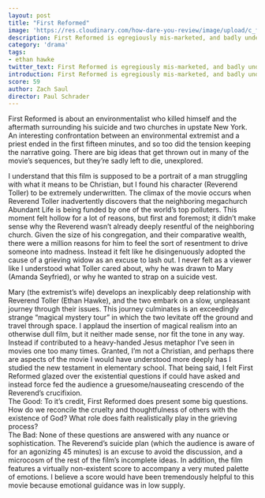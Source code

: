 ```yaml
---
layout: post
title: "First Reformed"
image: 'https://res.cloudinary.com/how-dare-you-review/image/upload/c_fill,h_399,w_760/v1528692631/18firstreformed-articleLarge-v2.jpg'
description: First Reformed is egregiously mis-marketed, and badly underwritten. Religious symbols aren't enough to save this sleepy script.
category: 'drama'
tags:
- ethan hawke
twitter_text: First Reformed is egregiously mis-marketed, and badly underwritten. Religious symbols aren't enough to save this sleepy script.
introduction: First Reformed is egregiously mis-marketed, and badly underwritten. Religious symbols aren't enough to save this sleepy script.
score: 59
author: Zach Saul
director: Paul Schrader
---
```

First Reformed is about an environmentalist who killed himself and the aftermath surrounding his suicide and two churches in upstate New York. An interesting confrontation between an environmental extremist and a priest ended in the first fifteen minutes, and so too did the tension keeping the narrative going. There are big ideas that get thrown out in many of the movie’s sequences, but they’re sadly left to die, unexplored.

I understand that this film is supposed to be a portrait of a man struggling with what it means to be Christian, but I found his character (Reverend Toller) to be extremely underwritten. The climax of the movie occurs when Reverend Toller inadvertently discovers that the neighboring megachurch Abundant Life is being funded by one of the world’s top polluters. This moment felt hollow for a lot of reasons, but first and foremost; it didn’t make sense why the Reverend wasn’t already deeply resentful of the neighboring church. Given the size of his congregation, and their comparative wealth, there were a million reasons for him to feel the sort of resentment to drive someone into madness. Instead it felt like he disingenuously adopted the cause of a grieving widow as an excuse to lash out. I never felt as a viewer like I understood what Toller cared about, why he was drawn to Mary (Amanda Seyfried), or why he wanted to strap on a suicide vest.

Mary (the extremist’s wife) develops an inexplicably deep relationship with Reverend Toller (Ethan Hawke), and the two embark on a slow, unpleasant journey through their issues. This journey culminates is an exceedingly strange “magical mystery tour” in which the two levitate off the ground and travel through space. I applaud the insertion of magical realism into an otherwise dull film, but it neither made sense, nor fit the tone in any way. Instead if contributed to a heavy-handed Jesus metaphor I’ve seen in movies one too many times.
Granted, I’m not a Christian, and perhaps there are aspects of the movie I would have understood more deeply has I studied the new testament in elementary school. That being said, I felt First Reformed glazed over the existential questions if could have asked and instead force fed the audience a gruesome/nauseating crescendo of the Reverend’s crucifixion.    
The Good:
To it’s credit, First Reformed does present some big questions. How do we reconcile the cruelty and thoughtfulness of others with the existence of God? What role does faith realistically play in the grieving process?  
The Bad:
None of these questions are answered with any nuance or sophistication. The Reverend’s suicide plan (which the audience is aware of for an agonizing 45 minutes) is an excuse to avoid the discussion, and a microcosm of the rest of the film’s incomplete ideas. In addition, the film features a virtually non-existent score to accompany a very muted palette of emotions. I believe a score would have been tremendously helpful to this movie because emotional guidance was in low supply.
